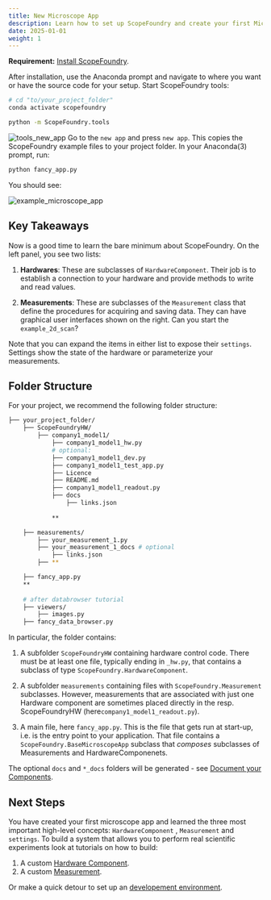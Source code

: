 ```yaml
---
title: New Microscope App
description: Learn how to set up ScopeFoundry and create your first Microscope App.
date: 2025-01-01
weight: 1
---
```


[IDE]:/docs/100_development-environment/

[getting_started_docs]:/docs/1_getting-started/
**Requirement:** [Install ScopeFoundry][getting_started_docs].

After installation, use the Anaconda prompt and navigate to where you want or have the source code for your setup. Start ScopeFoundry tools:

```sh
# cd "to/your_project_folder"
conda activate scopefoundry
```

```sh
python -m ScopeFoundry.tools
```

![tools_new_app](tools_new_app.png) Go to the `new app` and press `new app`. This copies the ScopeFoundry example files to your project folder. In your Anaconda(3) prompt, run:

```sh
python fancy_app.py
```

You should see:

![example_microscope_app](example_microscope_app.png)

## Key Takeaways 

Now is a good time to learn the bare minimum about ScopeFoundry. On the left panel, you see two lists:

1. **Hardwares**: These are subclasses of `HardwareComponent`. Their job is to establish a connection to your hardware and provide methods to write and read values.

2. **Measurements**: These are subclasses of the `Measurement` class that define the procedures for acquiring and saving data. They can have graphical user interfaces shown on the right. Can you start the `example_2d_scan`?

Note that you can expand the items in either list to expose their `settings`. Settings show the state of the hardware or parameterize your measurements.

## Folder Structure

For your project, we recommend the following folder structure:

```sh
├── your_project_folder/
    ├── ScopeFoundryHW/
        ├── company1_model1/	
            ├── company1_model1_hw.py					
            # optional:
            ├── company1_model1_dev.py			
            ├── company1_model1_test_app.py
            ├── Licence
            ├── README.md     		
            ├── company1_model1_readout.py	
            ├── docs
                ├── links.json 
           
            **

    ├── measurements/
        ├── your_measurement_1.py
        ├── your_measurement_1_docs # optional
            ├── links.json       
        ├── **

    ├── fancy_app.py
    **
    
    # after databrowser tutorial
    ├── viewers/
        ├── images.py	
    ├── fancy_data_browser.py
```

In particular, the folder contains:

1. A subfolder `ScopeFoundryHW` containing hardware control code. There must be at least one file, typically ending in `_hw.py`, that contains a subclass of type `ScopeFoundry.HardwareComponent`.  

2. A subfolder `measurements` containing files with `ScopeFoundry.Measurement` subclasses. However, measurements that are associated with just one Hardware component are sometimes placed directly in the resp. ScopeFoundryHW (here`company1_model1_readout.py`). 

3. A main file, here `fancy_app.py`. This is the file that gets run at start-up, i.e. is the entry point to your application. That file contains a  `ScopeFoundry.BaseMicroscopeApp`  subclass that *composes* subclasses of Measurements and HardwareComponenets. 

The optional `docs` and `*_docs` folders will be generated - see [Document your Components](/docs/30_tips-and-tricks/document-your-components/ ).

## Next Steps

You have created your first microscope app and learned the three most important high-level concepts: `HardwareComponent` , `Measurement` and `settings`. To build a system that allows you to perform real scientific experiments look at tutorials on how to build:

1. A custom [Hardware Component](../2_hardware-1).
2. A custom [Measurement](../3_measurement).

Or make a quick detour to set up an [developement environment][IDE].